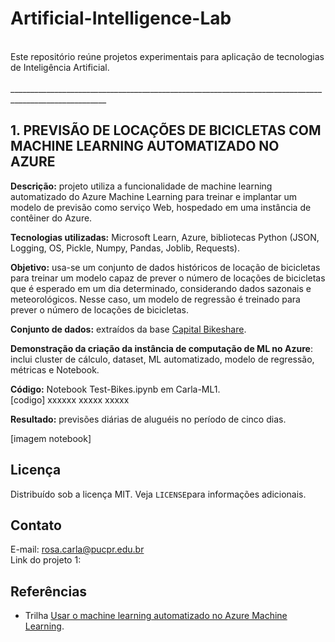 # Artificial-Intelligence-Lab
<br>
Este repositório reúne projetos experimentais para aplicação de tecnologias de Inteligência Artificial.
<br>
<br>
______________________________________________________________________________________________________

## 1. PREVISÃO DE LOCAÇÕES DE BICICLETAS COM MACHINE LEARNING AUTOMATIZADO NO AZURE
**Descrição:** projeto utiliza a funcionalidade de machine learning automatizado do Azure Machine Learning para treinar e implantar um modelo de previsão como serviço Web, hospedado em uma instância de contêiner do Azure.

**Tecnologias utilizadas:** Microsoft Learn, Azure, bibliotecas Python (JSON, Logging, OS, Pickle, Numpy, Pandas, Joblib, Requests).  


**Objetivo:** usa-se um conjunto de dados históricos de locação de bicicletas para treinar um modelo capaz de prever o número de locações de bicicletas que é esperado em um dia determinado, considerando dados sazonais e meteorológicos. Nesse caso, um modelo de regressão é treinado para prever o número de locações de bicicletas.

**Conjunto de dados:** extraídos da base [Capital Bikeshare](https://www.capitalbikeshare.com/system-data).

**Demonstração da criação da instância de computação de ML no Azure**: inclui cluster de cálculo, dataset, ML automatizado, modelo de regressão, métricas e Notebook.  

**Código:** Notebook Test-Bikes.ipynb em Carla-ML1.<br>
[codigo]
xxxxxx
xxxxx
xxxxx

**Resultado:** previsões diárias de aluguéis no período de cinco dias.

[imagem notebook]


## Licença
Distribuído sob a licença MIT. Veja `LICENSE`para informações adicionais.

## Contato
E-mail: rosa.carla@pucpr.edu.br<br>
Link do projeto 1: 

## Referências
- Trilha [Usar o machine learning automatizado no Azure Machine Learning](https://docs.microsoft.com/pt-br/learn/modules/use-automated-machine-learning/). 
